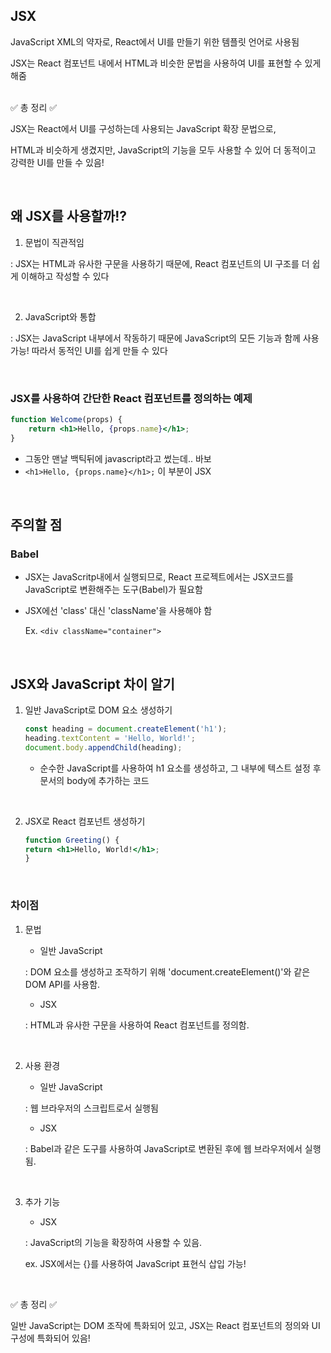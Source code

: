 ## JSX

JavaScript XML의 약자로, React에서 UI를 만들기 위한 템플릿 언어로 사용됨

JSX는 React 컴포넌트 내에서 HTML과 비슷한 문법을 사용하여 UI를 표현할 수 있게 해줌

<br />
✅ 총 정리 ✅

JSX는 React에서 UI를 구성하는데 사용되는 JavaScript 확장 문법으로, 

HTML과 비슷하게 생겼지만, JavaScript의 기능을 모두 사용할 수 있어 더 동적이고 강력한 UI를 만들 수 있음!

<br />

## 왜 JSX를 사용할까!?

1. 문법이 직관적임

: JSX는 HTML과 유사한 구문을 사용하기 때문에, React 컴포넌트의 UI 구조를 더 쉽게 이해하고 작성할 수 있다

<br />

2. JavaScript와 통합

: JSX는 JavaScript 내부에서 작동하기 때문에 JavaScript의 모든 기능과 함께 사용 가능! 따라서 동적인 UI를 쉽게 만들 수 있다

<br />

### JSX를 사용하여 간단한 React 컴포넌트를 정의하는 예제
```jsx
function Welcome(props) {
    return <h1>Hello, {props.name}</h1>;
}
```
- 그동안 맨날 백틱뒤에 javascript라고 썼는데.. 바보
- `<h1>Hello, {props.name}</h1>;` 이 부분이 JSX

<br />

## 주의할 점
### Babel
- JSX는 JavaScritp내에서 실행되므로, React 프로젝트에서는 JSX코드를 JavaScript로 변환해주는 도구(Babel)가 필요함

- JSX에선 'class' 대신 'className'을 사용해야 함

    Ex. `<div className="container">`

<br />

 ## JSX와 JavaScript 차이 알기
 1. 일반 JavaScript로 DOM 요소 생성하기
 
    ```javascript
    const heading = document.createElement('h1');
    heading.textContent = 'Hello, World!';
    document.body.appendChild(heading);
    ```

    - 순수한 JavaScript를 사용하여 h1 요소를 생성하고, 그 내부에 텍스트 설정 후 문서의 body에 추가하는 코드

<br />

2. JSX로 React 컴포넌트 생성하기

    ```jsx
    function Greeting() {
    return <h1>Hello, World!</h1>;
    }   
    ```

<br />

### 차이점
1. 문법
    - 일반 JavaScript
    
    : DOM 요소를 생성하고 조작하기 위해 'document.createElement()'와 같은 DOM API를 사용함. 

    - JSX 
    
    : HTML과 유사한 구문을 사용하여 React 컴포넌트를 정의함. 

<br />

2. 사용 환경
    - 일반 JavaScript
    
    : 웹 브라우저의 스크립트로서 실행됨

    - JSX 
    
    : Babel과 같은 도구를 사용하여 JavaScript로 변환된 후에 웹 브라우저에서 실행됨. 

<br />

3. 추가 기능
    - JSX

    : JavaScript의 기능을 확장하여 사용할 수 있음. 

    ex. JSX에서는 {}를 사용하여 JavaScript 표현식 삽입 가능!

<br >

✅ 총 정리 ✅

일반 JavaScript는 DOM 조작에 특화되어 있고, JSX는 React 컴포넌트의 정의와 UI 구성에 특화되어 있음!